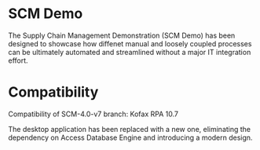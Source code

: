 # SCM Demo
The Supply Chain Management Demonstration (SCM Demo) has been designed to showcase how diffenet manual and loosely coupled processes can be ultimately automated and streamlined without a major IT integration effort.

# Compatibility

Compatibility of SCM-4.0-v7 branch: Kofax RPA 10.7

The desktop application has been replaced with a new one, eliminating the dependency on Access Database Engine and introducing a modern design.
